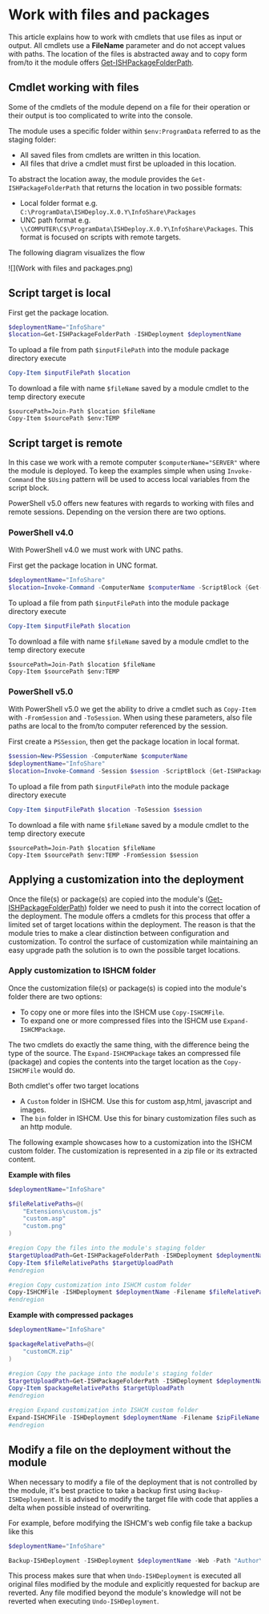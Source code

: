 ﻿# Work with files and packages
 
This article explains how to work with cmdlets that use files as input or output. All cmdlets use a **FileName** parameter and do not accept values with paths. 
The location of the files is abstracted away and to copy form from/to it the module offers [Get-ISHPackageFolderPath](../../commands/Get-ISHPackageFolderPath.md). 
 
## Cmdlet working with files
Some of the cmdlets of the module depend on a file for their operation or their output is too complicated to write into the console.

The module uses a specific folder within `$env:ProgramData` referred to as the staging folder: 
- All saved files from cmdlets are written in this location.
- All files that drive a cmdlet must first be uploaded in this location.

To abstract the location away, the module provides the `Get-ISHPackageFolderPath` that returns the location in two possible formats:
- Local folder format e.g. `C:\ProgramData\ISHDeploy.X.0.Y\InfoShare\Packages`
- UNC path format e.g. `\\COMPUTER\C$\ProgramData\ISHDeploy.X.0.Y\InfoShare\Packages`. This format is focused on scripts with remote targets.

The following diagram visualizes the flow

![](Work with files and packages.png)

## Script target is local
First get the package location.

```powershell
$deploymentName="InfoShare"
$location=Get-ISHPackageFolderPath -ISHDeployment $deploymentName
```

To upload a file from path `$inputFilePath` into the module package directory execute 
```powershell
Copy-Item $inputFilePath $location
```

To download a file with name `$fileName` saved by a module cmdlet to the temp directory execute
```
$sourcePath=Join-Path $location $fileName
Copy-Item $sourcePath $env:TEMP
```

## Script target is remote
In this case we work with a remote computer `$computerName="SERVER"` where the module is deployed. 
To keep the examples simple when using `Invoke-Command` the `$Using` pattern will be used to access local variables from the script block. 

PowerShell v5.0 offers new features with regards to working with files and remote sessions. Depending on the version there are two options.

### PowerShell v4.0
With PowerShell v4.0 we must work with UNC paths.

First get the package location in UNC format.

```powershell
$deploymentName="InfoShare"
$location=Invoke-Command -ComputerName $computerName -ScriptBlock {Get-ISHPackageFolderPath -ISHDeployment $Using:deploymentName -UNC}
```

To upload a file from path `$inputFilePath` into the module package directory execute 
```powershell
Copy-Item $inputFilePath $location
```

To download a file with name `$fileName` saved by a module cmdlet to the temp directory execute
```
$sourcePath=Join-Path $location $fileName
Copy-Item $sourcePath $env:TEMP
```

### PowerShell v5.0
With PowerShell v5.0 we get the ability to drive a cmdlet such as `Copy-Item` with `-FromSession` and `-ToSession`. When using these parameters, also file paths are local to the from/to computer referenced by the session.

First create a `PSSession`, then get the package location in local format.

```powershell
$session=New-PSSession -ComputerName $computerName
$deploymentName="InfoShare"
$location=Invoke-Command -Session $session -ScriptBlock {Get-ISHPackageFolderPath -ISHDeployment $Using:deploymentName}
```

To upload a file from path `$inputFilePath` into the module package directory execute 
```powershell
Copy-Item $inputFilePath $location -ToSession $session
```

To download a file with name `$fileName` saved by a module cmdlet to the temp directory execute
```
$sourcePath=Join-Path $location $fileName
Copy-Item $sourcePath $env:TEMP -FromSession $session
```

## Applying a customization into the deployment

Once the file(s) or package(s) are copied into the module's ([Get-ISHPackageFolderPath](../../commands/Get-ISHPackageFolderPath.md)) folder we need to push it into the correct location of the deployment. 
The module offers a cmdlets for this process that offer a limited set of target locations within the deployment. 
The reason is that the module tries to make a clear distinction between configuration and customization. 
To control the surface of customization while maintaining an easy upgrade path the solution is to own the possible target locations.

### Apply customization to ISHCM folder

Once the customization file(s) or package(s) is copied into the module's folder there are two options:

- To copy one or more files into the ISHCM use `Copy-ISHCMFile`.
- To expand one or more compressed files into the ISHCM use `Expand-ISHCMPackage`.

The two cmdlets do exactly the same thing, with the difference being the type of the source. 
The `Expand-ISHCMPackage` takes an compressed file (package) and copies the contents into the target location as the `Copy-ISHCMFile` would do.

Both cmdlet's offer two target locations

- A `Custom` folder in ISHCM. Use this for custom asp,html, javascript and images.
- The `bin` folder in ISHCM. Use this for binary customization files such as an http module.

The following example showcases how to a customization into the ISHCM custom folder. 
The customization is represented in a zip file or its extracted content.

**Example with files**

```powershell
$deploymentName="InfoShare"

$fileRelativePaths=@(
    "Extensions\custom.js"
    "custom.asp"
    "custom.png"
)

#region Copy the files into the module's staging folder
$targetUploadPath=Get-ISHPackageFolderPath -ISHDeployment $deploymentName
Copy-Item $fileRelativePaths $targetUploadPath
#endregion

#region Copy customization into ISHCM custom folder
Copy-ISHCMFile -ISHDeployment $deploymentName -Filename $fileRelativePaths -ToCustom
#endregion
```

**Example with compressed packages**

```powershell
$deploymentName="InfoShare"

$packageRelativePaths=@(
    "customCM.zip"
)

#region Copy the package into the module's staging folder
$targetUploadPath=Get-ISHPackageFolderPath -ISHDeployment $deploymentName
Copy-Item $packageRelativePaths $targetUploadPath
#endregion

#region Expand customization into ISHCM custom folder
Expand-ISHCMFile -ISHDeployment $deploymentName -Filename $zipFileName -ToCustom
#endregion
```

## Modify a file on the deployment without the module

When necessary to modify a file of the deployment that is not controlled by the module, it's best practice to take a backup first using `Backup-ISHDeployment`. 
It is advised to modify the target file with code that applies a delta when possible instead of overwriting. 

For example, before modifying the ISHCM's web config file take a backup like this

```powershell
$deploymentName="InfoShare"

Backup-ISHDeployment -ISHDeployment $deploymentName -Web -Path "Author\ASP\Web.config"
```

This process makes sure that when `Undo-ISHDeployment` is executed all original files modified by the module and explicitly requested for backup are reverted. 
Any file modified beyond the module's knowledge will not be reverted when executing `Undo-ISHDeployment`.